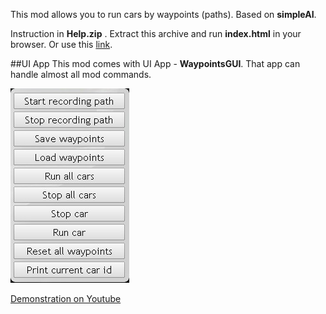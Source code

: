 This mod allows you to run cars by waypoints (paths). Based on **simpleAI**.

Instruction in **Help.zip** . Extract this archive and run **index.html** in your browser. Or use this [link](https://rawgithub.com/IncoCode/Waypoints-for-cars/master/Help/HTML/index.html).

##UI App
This mod comes with UI App - **WaypointsGUI**. That app can handle almost all mod commands.

![Alt text](/Help/4.png?raw=true "UI App")

[Demonstration on Youtube](https://www.youtube.com/watch?v=UcEl6h2eFDY)
